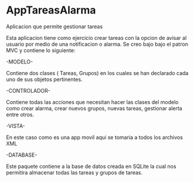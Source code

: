 # AppTareasAlarma
Aplicacion que permite gestionar tareas


Esta aplicacion tiene como ejercicio crear tareas con la opcion de avisar al usuario por medio de una notificacion o alarma.
Se creo bajo bajo el patron MVC y contiene lo siguiente:

-MODELO-

Contiene dos clases ( Tareas, Grupos) en los cuales se han declarado cada uno de sus objetos pertinentes.

-CONTROLADOR-

Contiene todas las acciones que necesitan hacer las clases del modelo como crear alarma, crear nuevos grupos, nuevas tareas, gestionar alerta
entre otros.

-VISTA-

En este caso como es una app movil aqui se tomaria a todos los archivos XML

-DATABASE-

Este paquete contiene a la base de datos creada en SQLite la cual nos permitira almacenar todas las tareas y grupos de tareas.
